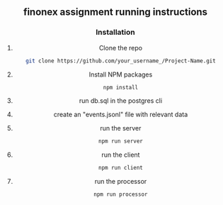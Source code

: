 
<!-- PROJECT LOGO -->
<br />
<div align="center">
  <a href="https://github.com/othneildrew/Best-README-Template">

  </a>

 ## finonex assignment running instructions




###   Installation


1. Clone the repo
   ```sh
   git clone https://github.com/your_username_/Project-Name.git
   ```
2. Install NPM packages
   ```sh
   npm install
   ```
3. run db.sql in the postgres cli
   
4. create an "events.jsonl" file with relevant data
   
5. run the server
   ```sh
   npm run server
   ```
6. run the client
   ```sh
   npm run client
   ```
7. run the processor
   ```sh
   npm run processor
   ```   

